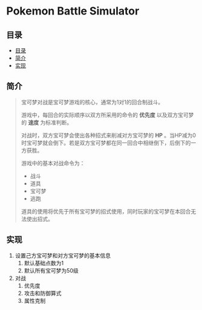 # Pokemon Battle Simulator

## 目录

- [目录](#目录)
- [简介](#简介)
- [实现](#实现)

## 简介

> 宝可梦对战是宝可梦游戏的核心，通常为1对1的回合制战斗。
>
> 游戏中，每回合的实际顺序以双方所采用的命令的 **优先度** 以及双方宝可梦的 **速度** 为标准判断。
> 
> 对战时，双方宝可梦会使出各种招式来削减对方宝可梦的 **HP** 。当HP减为0时宝可梦就会倒下。若是双方宝可梦都在同一回合中相继倒下，后倒下的一方获胜。
> 
> 游戏中的基本对战命令为：
> - 战斗
> - 道具
> - 宝可梦
> - 逃跑
> 
> 道具的使用将优先于所有宝可梦的招式使用，同时玩家的宝可梦在本回合无法使出招式。

## 实现

1. 设置己方宝可梦和对方宝可梦的基本信息
   1. 默认基础点数为1
   2. 默认所有宝可梦为50级
2. 对战
   1. 优先度
   2. 攻击和防御算式
   3. 属性克制
